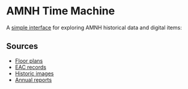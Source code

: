 # AMNH Time Machine

A [simple interface](https://amnh-sciviz.github.io/amnh-time-machine/) for exploring AMNH historical data and digital items:

## Sources

- [Floor plans](https://github.com/amnh/HackTheStacks/tree/master/challenges/Museum_Time_Machine/images)
- [EAC records](http://data.library.amnh.org/archives-authorities/)
- [Historic images](http://lbry-web-007.amnh.org/digital/items/browse?collection=18)
- [Annual reports](http://digitallibrary.amnh.org/handle/2246/6178)
